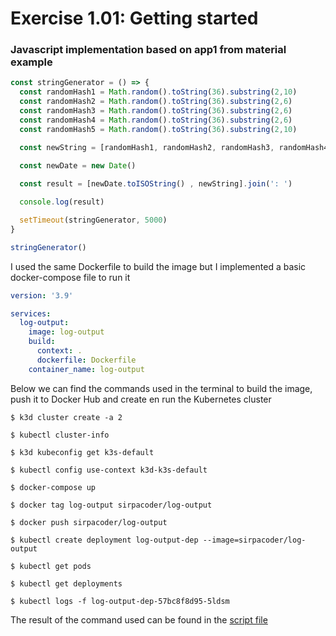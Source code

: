 # Exercise 1.01: Getting started

### Javascript implementation based on app1 from material example
```javascript
const stringGenerator = () => {
  const randomHash1 = Math.random().toString(36).substring(2,10)
  const randomHash2 = Math.random().toString(36).substring(2,6)
  const randomHash3 = Math.random().toString(36).substring(2,6)
  const randomHash4 = Math.random().toString(36).substring(2,6)
  const randomHash5 = Math.random().toString(36).substring(2,10)

  const newString = [randomHash1, randomHash2, randomHash3, randomHash4, randomHash5].join('-')
  
  const newDate = new Date()

  const result = [newDate.toISOString() , newString].join(': ')

  console.log(result)

  setTimeout(stringGenerator, 5000)
}

stringGenerator()
```
I used the same Dockerfile to build the image but I implemented a basic docker-compose file to run it
```yml
version: '3.9'

services:
  log-output:
    image: log-output
    build:
      context: .
      dockerfile: Dockerfile
    container_name: log-output
```
Below we can find the commands used in the terminal to build the image, push it to Docker Hub and create en run the Kubernetes cluster

```
$ k3d cluster create -a 2

$ kubectl cluster-info

$ k3d kubeconfig get k3s-default

$ kubectl config use-context k3d-k3s-default
```
```
$ docker-compose up

$ docker tag log-output sirpacoder/log-output

$ docker push sirpacoder/log-output
```
```
$ kubectl create deployment log-output-dep --image=sirpacoder/log-output

$ kubectl get pods

$ kubectl get deployments

$ kubectl logs -f log-output-dep-57bc8f8d95-5ldsm
```
The result of the command used can be found in the [script file](./exercise-1.01.txt)